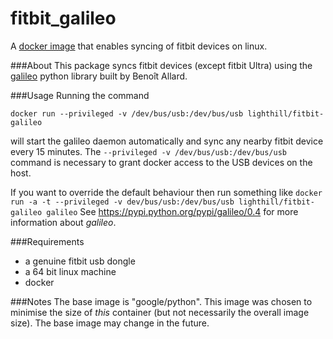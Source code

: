 fitbit_galileo
==============

A [docker image](http://https://www.docker.io/) that enables syncing of fitbit devices on linux.

###About
This package syncs fitbit devices (except fitbit Ultra) using the [galileo](https://pypi.python.org/pypi/galileo/0.4) python library built by Benoît Allard.

###Usage
Running the command

`docker run --privileged -v /dev/bus/usb:/dev/bus/usb lighthill/fitbit-galileo`

will start the galileo daemon automatically and sync any nearby fitbit device every 15 minutes. The `--privileged -v /dev/bus/usb:/dev/bus/usb` command is necessary to grant docker access to the USB devices on the host.

If you want to override the default behaviour then run something like 
`docker run -a -t --privileged -v dev/bus/usb:/dev/bus/usb lighthill/fitbit-galileo galileo`
See https://pypi.python.org/pypi/galileo/0.4 for more information about 
*galileo*.

###Requirements
- a genuine fitbit usb dongle
- a 64 bit linux machine
- docker

###Notes
The base image is "google/python". This image was chosen to minimise the size of *this* container (but not necessarily the overall image size). The base image may change in the future. 
